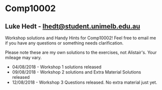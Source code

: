 # Comp10002

## Luke Hedt - lhedt@student.unimelb.edu.au

Workshop solutions and Handy Hints for Comp10002! Feel free to email me if you have any questions or something needs clarification.

Please note these are my own solutions to the exercises, not Alistair's. Your mileage may vary.

- 04/08/2018 - Workshop 1 solutions released
- 09/08/2018 - Workshop 2 solutions and Extra Material Solutions released
- 12/08/2018 - Workshop 3 Questions released. No extra material just yet.